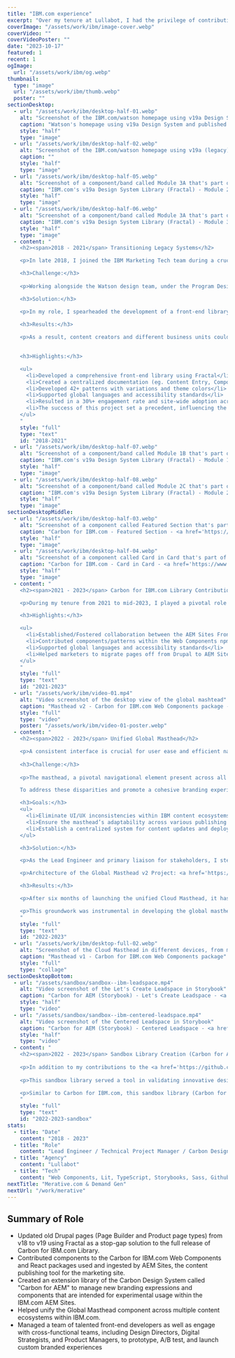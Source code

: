 ```yaml
---
title: "IBM.com experience"
excerpt: "Over my tenure at Lullabot, I had the privilege of contributing to a groundbreaking project: the transformation of IBM.com. My role evolved from Senior Frontend Developer to Technical Project Manager and eventually Lead Engineer. Although I served as a contractor during this IBM.com engagement, the 4.5 years I spent played a pivotal role in evolving IBM's web experience."
coverImage: "/assets/work/ibm/image-cover.webp"
coverVideo: ""
coverVideoPoster: ""
date: "2023-10-17"
featured: 1
recent: 1
ogImage:
  url: "/assets/work/ibm/og.webp"
thumbnail:
  type: "image"
  url: "/assets/work/ibm/thumb.webp"
  poster: ""
sectionDesktop:
  - url: "/assets/work/ibm/desktop-half-01.webp"
    alt: "Screenshot of the IBM.com/watson homepage using v19a Design System"
    caption: "Watson's homepage using v19a Design System and published using Drupal"
    style: "half"
    type: "image"
  - url: "/assets/work/ibm/desktop-half-02.webp"
    alt: "Screenshot of the IBM.com/watson homepage using v19a (legacy) Design System"
    caption: ""
    style: "half"
    type: "image"
  - url: "/assets/work/ibm/desktop-half-05.webp"
    alt: "Screenshot of a component/band called Module 3A that's part of IBM.com's v19a/legacy Design System"
    caption: "IBM.com's v19a Design System Library (Fractal) - Module 2A"
    style: "half"
    type: "image"
  - url: "/assets/work/ibm/desktop-half-06.webp"
    alt: "Screenshot of a component/band called Module 3A that's part of IBM.com's v19a/legacy Design System"
    caption: "IBM.com's v19a Design System Library (Fractal) - Module 3A"
    style: "half"
    type: "image"
  - content: "
    <h2><span>2018 - 2021</span> Transitioning Legacy Systems</h2>

    <p>In late 2018, I joined the IBM Marketing Tech team during a crucial phase: transitioning IBM.com's page experience from the v18 to v19 web standard design system. This project was pivotal in helping various business units craft cutting-edge online experiences. Our objectives were to enhance customer engagement, bolster brand loyalty, streamline operational costs, harmonize product pages experience, and the initiation of Carbon for IBM.com.</p>

    <h3>Challenge:</h3>
    
    <p>Working alongside the Watson design team, under the Program Design Office's guidance, we innovated numerous patterns and components. These enhancements transformed content presentation within IBM.com's Drupal ecosystem - the CMS of choice at the time. A key focus of this initiative was establishing a unified repository. This repository not only served as a vital resource for the Drupal theme but also as extensive documentation, crucial for achieving broad adoption and enablement across various business units.</p>

    <h3>Solution:</h3>

    <p>In my role, I spearheaded the development of a front-end library using Fractal, a dynamic pattern library. Fractal became the repository for front-end code (including Twig, CSS, and JS), which seamlessly integrated with Drupal templates. This integration ensured that our style guide remained in sync with our production code, overcoming a common challenge in large-scale web projects.</p> 
    
    <h3>Results:</h3>

    <p>As a result, content creators and different business units could easily apply these new patterns to their pages, leading to a significant adoption of the design system across 90% (2k+ pages) of IBM.com. This approach served as an effective interim solution until the launch of the Carbon for IBM.com Library.</p>
    

    <h3>Highlights:</h3>

    <ul>
      <li>Developed a comprehensive front-end library using Fractal</li>
      <li>Created a centralized documentation (eg. Content Entry, Component Usage, and Code Adoption) for production use</li>
      <li>Developed 42+ patterns with variations and theme colors</li>
      <li>Supported global languages and accessibility standards</li>
      <li>Resulted in a 30%+ engagement rate and site-wide adoption across different business units and products.</li>
      <li>The success of this project set a precedent, influencing the design elements seen in the current <a href='https://www.ibm.com/standards/carbon/' target='_blank'>Carbon for IBM.com</a> Design System</li>
    </ul>
    "
    style: "full"
    type: "text"
    id: "2018-2021"
  - url: "/assets/work/ibm/desktop-half-07.webp"
    alt: "Screenshot of a component/band called Module 1B that's part of IBM.com's v19a/legacy Design System"
    caption: "IBM.com's v19a Design System Library (Fractal) - Module 1B"
    style: "half"
    type: "image"
  - url: "/assets/work/ibm/desktop-half-08.webp"
    alt: "Screenshot of a component/band called Module 2C that's part of IBM.com's v19a/legacy Design System"
    caption: "IBM.com's v19a Design System Library (Fractal) - Module 2C"
    style: "half"
    type: "image"
sectionDesktopMiddle:
  - url: "/assets/work/ibm/desktop-half-03.webp"
    alt: "Screenshot of a component called Featured Section that's part of the Carbon for IBM.com storybook library"
    caption: "Carbon for IBM.com - Featured Section - <a href='https://www.ibm.com/standards/carbon/web-components/?path=/story/components-feature-section--default' target='_blank'>Storybook</a>"
    style: "half"
    type: "image"
  - url: "/assets/work/ibm/desktop-half-04.webp"
    alt: "Screenshot of a component called Card in Card that's part of the Carbon for IBM.com storybook library"
    caption: "Carbon for IBM.com - Card in Card - <a href='https://www.ibm.com/standards/carbon/web-components/?path=/story/components-card-group--with-card-in-card' target='_blank'>Storybook</a>"
    style: "half"
    type: "image"
  - content: "
    <h2><span>2021 - 2023</span> Carbon for IBM.com Library Contributions</h2>

    <p>During my tenure from 2021 to mid-2023, I played a pivotal role in integrating the Carbon for IBM.com design system into IBM's new AEM Sites CMS, transitioning from Drupal. My responsibilities included developing various components in Web Components, conducting PR/Code reviews, bug fixing, and organizing the repository and project boards. These tasks were essential for team collaboration and progress tracking. In collaboration with the IBM Design Program Office team, I enhanced and contributed components to the Storybook library and worked with UI/UX designers to refine documentation and practices.</p>

    <h3>Highlights:</h3>

    <ul>
      <li>Established/Fostered collaboration between the AEM Sites Frontend team and IBM's Design Program Office/Carbon Design System team.</li>
      <li>Contributed components/patterns within the Web Components npm package that is used for integration within AEM Sites.</li>
      <li>Supported global languages and accessibility standards</li>
      <li>Helped marketers to migrate pages off from Drupal to AEM Sites</li>
    </ul>
    "
    style: "full"
    type: "text"
    id: "2021-2023"
  - url: "/assets/work/ibm/video-01.mp4"
    alt: "Video screenshot of the desktop view of the global mashtead"
    caption: "Masthead v2 - Carbon for IBM.com Web Components package - <a href='https://www.ibm.com/standards/carbon/web-components/?path=/story/components-masthead--default' target='_blank'>Storybook</a>"
    style: "full"
    type: "video"
    poster: "/assets/work/ibm/video-01-poster.webp"
  - content: "
    <h2><span>2022 - 2023</span> Unified Global Masthead</h2>

    <p>A consistent interface is crucial for user ease and efficient navigation in any application. Recognizing this, we scrutinized common UI/UX challenges within IBM.com.</p>
    
    <h3>Challenge:</h3>
    
    <p>The masthead, a pivotal navigational element present across all screens, showed functional and content inconsistencies, despite its superficial uniformity.

    To address these disparities and promote a cohesive branding experience, we focused on redesigning the masthead for all applications under the ibm.com domain. The key goals are:</p>

    <h3>Goals:</h3>
    <ul>
      <li>Eliminate UI/UX inconsistencies within IBM content ecosystems by developing a unified masthead.</li>
      <li>Ensure the masthead’s adaptability across various publishing platforms (e.g., Drupal, AEM, React).</li>
      <li>Establish a centralized system for content updates and deployment, maintaining visual consistency.</li>
    </ul>

    <h3>Solution:</h3>

    <p>As the Lead Engineer and primary liaison for stakeholders, I steered the project towards leveraging the Carbon for IBM.com suite. Utilizing Web Components, an emerging web standard that allows us to create framework-agnostic components that are reusable with encapsulated inside HTML tags that can be shared between frameworks. By integrating the Carbon Web Components library, we built upon existing UI components, streamlining the development process.</p>

    <p>Architecture of the Global Masthead v2 Project: <a href='https://mermaid.ink/img/pako:eNqFlNuO2jAQhl9l5L0JEsHhDLmoyqm7VMtqJbY3Jb0wjgMuiR3ZZikLvHsnhD1V7TZSlMQef_N7_nEOhOtYkJAkqd7xNTMOHsaRArwGh0NEODNLrfxEG18uMz_WjusMvEwrbUSuKxE5ncD3Px0TwRzNmHVrwWL_sQFLwxRfH2GIlNllnN4GgFMl3_tcwimCS66_E0sfn7lWQjlbAaSXscMiBxzj2PovObhWjkklDDi2OsLI86bDWa2QN8IZBMCEa7u3TmS2Uik5o7PW0fgOcKcyYdzZI4wXg8nsxwcBk8XYbHOWvotReQY54xu2Ekf4spgLZvia3hsdb7mDsbRcPwqz_4j7dRGRyRQpK2HpUthcbwRkzGyEk2oFnGU5kytlI3KhXHsRebXBd1himzIntbLgXfyonDO9nXq1JdHaCUPRglgawZ02-yPceIP7KR0zx2Ci4lxLrJwPWytU7afV6lK5m7MDo_JjijrmuUGkXQvh7LOjHKtuWCqfRAxxAcyYws1lOFwouywuvYzIw6tGSGQqYLiVaYz6rgW6ylAdeHfYnWC5kXlBQLElg6eSb1BTRNbO5TaktF7b7XY126vzogUo3tij9K_tS_9THPqy94hghlupNuA0MPg2n9xBqjlLRUTeChm8EbKSbr1dliLK7LGw6KJftuI_JQlB_zxD9NJflr4_GO9kYTA8H8dnVdbti3IWVU3Dq26P9ZOkynWqTXgVBAGpkkyYjMkYD_6hWBIRxGS4qxBfY-zAgnTCOLZ1er5XnITObEWVbHP0VYwlWxmWkTBhqcXRnCkSHsgvEtb77Vqz0293G41upx4ErV6V7Ivheq3V6vWb3Uar2wu6_capSp60RkRQ6_Q7nWbQ7nfr9Va706wSEUs0f1b-mM7_p3OK7-f4QsfpN5mQjvk?type=png' target='_blank'>mermaid diagram</a></p>

    <h3>Results:</h3>

    <p>After six months of launching the unified Cloud Masthead, it has attracted over 8 million global page loads and 650,000 active monthly users. This success demonstrated the feasibility of accelerating future project development through shared components and deploying content changes uniformly across diverse ecosystems.</p>

    <p>This groundwork was instrumental in developing the global masthead's v2 release, now a standard across ibm.com. For a more detailed exploration of this project, I invite you to read my <a href='https://medium.com/carbondesign/deploy-a-shared-navigational-experience-across-multiple-content-ecosystems-within-ibm-com-cloud-522162282aa3' target='_blank'>Medium article</a> published under the Carbon Design System.</p>
    "
    style: "full"
    type: "text"
    id: "2022-2023"
  - url: "/assets/work/ibm/desktop-full-02.webp"
    alt: "Screenshot of the Cloud Masthead in different devices, from mobile to desktop"
    caption: "Masthead v1 - Carbon for IBM.com Web Components package"
    style: "full"
    type: "collage"
sectionDesktopBottom:
  - url: "/assets/sandbox/sandbox--ibm-leadspace.mp4"
    alt: "Video screenshot of the Let's Create Leadspace in Storybook"
    caption: "Carbon for AEM (Storybook) - Let's Create Leadspace - <a href='https://codesandbox.io/p/sandbox/ibm-lets-create-leadspace-ds0d0u?file=%2Findex.html' target='_blank'>CodeSandbox</a>"
    style: "half"
    type: "video"
  - url: "/assets/sandbox/sandbox--ibm-centered-leadspace.mp4"
    alt: "Video screenshot of the Centered Leadspace in Storybook"
    caption: "Carbon for AEM (Storybook) - Centered Leadspace - <a href='https://codesandbox.io/p/sandbox/leadspace-centered-ic4r8w?file=%2Findex.html' target='_blank'>CodeSandbox</a>"
    style: "half"
    type: "video"
  - content: "
    <h2><span>2022 - 2023</span> Sandbox Library Creation (Carbon for AEM)</h2>
    
    <p>In addition to my contributions to the <a href='https://github.com/carbon-design-system/carbon-for-ibm-dotcom/' target='_blank'>Carbon for IBM.com</a> library, I initiated the development of Carbon for AEM – a specialized extension of the Carbon design system, designed specifically for AEM (Adobe Experience Manager) built pages and experimental prototyping.</p>
    
    <p>This sandbox library served a tool in validating innovative design components for A/B testing before their potential integration into the main upstream repository as well as launching distinct branded experiences within IBM.com pages that are managed in AEM.</p>

    <p>Similar to Carbon for IBM.com, this sandbox library (Carbon for AEM) offers the CDN delivery method where adopters can add a script tag directly to an HTML page and rendered the Web Components without the need for front-end bundling. Prominent projects included the Let's Create campaign and the Watson Orchestrate product's marketing landing pages.</p>
    "
    style: "full"
    type: "text"
    id: "2022-2023-sandbox"
stats:
  - title: "Date"
    content: "2018 - 2023"
  - title: "Role"
    content: "Lead Engineer / Technical Project Manager / Carbon Design System Contributor"
  - title: "Agency"
    content: "Lullabot"
  - title: "Tech"
    content: "Web Components, Lit, TypeScript, Storybooks, Sass, Github Actions, Jenkins, Cypress, Percy, Design Systems, AEM, Drupal, Fractal, Twig"
nextTitle: "Merative.com & Demand Gen"
nextUrl: "/work/merative"
---
```


## Summary of Role

- Updated old Drupal pages (Page Builder and Product page types) from v18 to v19 using Fractal as a stop-gap solution to the full release of Carbon for IBM.com Library.
- Contributed components to the Carbon for IBM.com Web Components and React packages used and ingested by AEM Sites, the content publishing tool for the marketing site.
- Created an extension library of the Carbon Design System called "Carbon for AEM" to manage new branding expressions and components that are intended for experimental usage within the IBM.com AEM Sites.
- Helped unify the Global Masthead component across multiple content ecosystems within IBM.com.
- Managed a team of talented front-end developers as well as engage with cross-functional teams, including Design Directors, Digital Strategists, and Product Managers, to prototype, A/B test, and launch custom branded experiences

